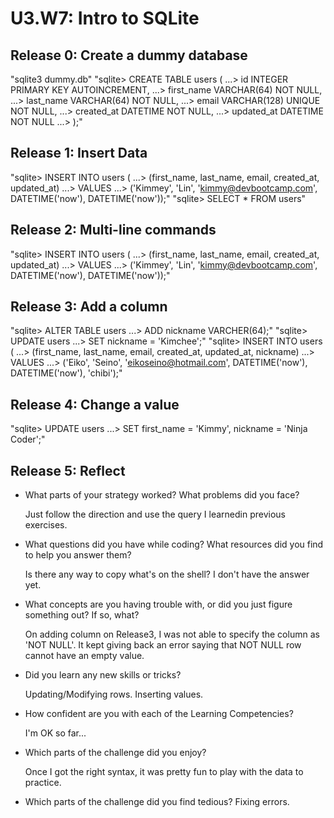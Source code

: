 # U3.W7: Intro to SQLite

## Release 0: Create a dummy database

"sqlite3 dummy.db"
"sqlite> CREATE TABLE users (
   ...>   id INTEGER PRIMARY KEY AUTOINCREMENT,
   ...>   first_name VARCHAR(64) NOT NULL,
   ...>   last_name  VARCHAR(64) NOT NULL,
   ...>   email VARCHAR(128) UNIQUE NOT NULL,
   ...>   created_at DATETIME NOT NULL,
   ...>   updated_at DATETIME NOT NULL
   ...> );"
## Release 1: Insert Data 

"sqlite> INSERT INTO users (
   ...>   (first_name, last_name, email, created_at, updated_at)
   ...>   VALUES
   ...>   ('Kimmey', 'Lin', 'kimmy@devbootcamp.com', DATETIME('now'), DATETIME('now'));"
"sqlite> SELECT * FROM users" 

## Release 2: Multi-line commands

"sqlite> INSERT INTO users (
   ...>   (first_name, last_name, email, created_at, updated_at)
   ...>   VALUES
   ...>   ('Kimmey', 'Lin', 'kimmy@devbootcamp.com', DATETIME('now'), DATETIME('now'));"

## Release 3: Add a column

"sqlite> ALTER TABLE users
   ...>  ADD nickname VARCHER(64);"
"sqlite> UPDATE users
   ...>   SET nickname = 'Kimchee';"
"sqlite> INSERT INTO users (
   ...>   (first_name, last_name, email, created_at, updated_at, nickname)
   ...>   VALUES
   ...>   ('Eiko', 'Seino', 'eikoseino@hotmail.com', DATETIME('now'), DATETIME('now'), 'chibi');"


## Release 4: Change a value

"sqlite> UPDATE users
   ...>   SET first_name = 'Kimmy', nickname = 'Ninja Coder';"

## Release 5: Reflect

- What parts of your strategy worked? What problems did you face?
	Just follow the direction and use the query I learnedin previous exercises. 
- What questions did you have while coding? What resources did you find to help you answer them?
	Is there any way to copy what's on the shell? I don't have the answer yet.
- What concepts are you having trouble with, or did you just figure something out? If so, what?
	On adding column on Release3, I was not able to specify the column as 'NOT NULL'. It kept
	giving back an error saying that NOT NULL row cannot have an empty value. 
- Did you learn any new skills or tricks?
	Updating/Modifying rows. Inserting values.
- How confident are you with each of the Learning Competencies?
	I'm OK so far...
- Which parts of the challenge did you enjoy?
	Once I got the right syntax, it was pretty fun to play with the data to practice. 
- Which parts of the challenge did you find tedious?
	Fixing errors.
